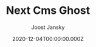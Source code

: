 ---
title: Next Cms Ghost
github: https://github.com/styxlab/next-cms-ghost
demo: https://next.jamify.org/
author: Joost Jansky
ssg:
  - Next
cms:
  - Ghost
category:
  - Blog
  - Portfolio
date: 2020-12-04T00:00:00.000Z
description: Publish flaring fast blogs with Next.js and Ghost CMS
draft: true
publish_date: '2020-11-11T15:39:01Z'
github_star: 564
github_fork: 173
---